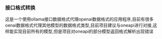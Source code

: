### 接口格式转换
这是一个使用ollama接口数据格式代理openai数据格式的应用程序,目前有很多oenai数据格式代理其他模型的数据格式类型,目前项目建议与oneapi进行对接,这样能实现目前所有的模型,但是项目对oneapi的部分模型返回格式解析出现错误

